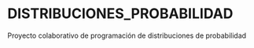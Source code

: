 # DISTRIBUCIONES_PROBABILIDAD
Proyecto colaborativo de programación de distribuciones de probabilidad
